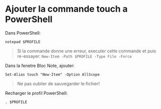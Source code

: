 # Ajouter la commande touch a PowerShell

Dans PowerShell:
```
notepad $PROFILE
```
> Si la commande donne une erreur, executer cette commande et puis re-essayer: `New-Item -Path $PROFILE -Type File -Force`

Dans la fenetre Bloc Note, ajouter: 
```
Set-Alias touch "New-Item" -Option AllScope
```
> Ne pas oublier de sauvegarder le fichier!

Recharger le profil PowerShell:
```
. $PROFILE
```